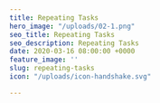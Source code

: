 ```yaml
---
title: Repeating Tasks
hero_image: "/uploads/02-1.png"
seo_title: Repeating Tasks
seo_description: Repeating Tasks
date: 2020-03-16 08:00:00 +0000
feature_image: ''
slug: repeating-tasks
icon: "/uploads/icon-handshake.svg"

---
```

